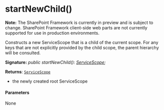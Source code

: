 # startNewChild()
**Note:** The SharePoint Framework is currently in preview and is subject to change. SharePoint Framework client-side web parts are not currently supported for use in production environments.



Constructs a new ServiceScope that is a child of the current scope. For any keys that are not explicitly provided by the child scope, the parent hierarchy will be consulted.

**Signature:** _public startNewChild(): [ServiceScope](../../sp-core-library.api/class/servicescope.md);_

**Returns**: [`ServiceScope`](../../sp-core-library.api/class/servicescope.md)



- the newly created root ServiceScope

#### Parameters
None


